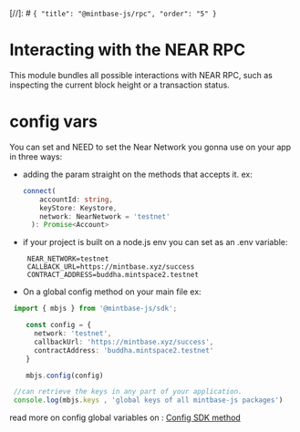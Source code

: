[//]: # `{ "title": "@mintbase-js/rpc", "order": "5" }`

# Interacting with the NEAR RPC

This module bundles all possible interactions with NEAR RPC, such as inspecting
the current block height or a transaction status.

# config vars

You can set and NEED to set the Near Network you gonna use on your app in three ways:

 - adding the param straight on the methods that accepts it. ex:
    
    ```typescript
    connect(
        accountId: string,
        keyStore: Keystore,
        network: NearNetwork = 'testnet'
      ): Promise<Account>
    ```
 - if your project is built on a node.js env you can set as an .env variable:
   ```
    NEAR_NETWORK=testnet
    CALLBACK_URL=https://mintbase.xyz/success
    CONTRACT_ADDRESS=buddha.mintspace2.testnet
    ````

 - On a global config method on your main file ex:
  ```typescript
   import { mbjs } from '@mintbase-js/sdk';

      const config = {
        network: 'testnet',
        callbackUrl: 'https://mintbase.xyz/success',
        contractAddress: 'buddha.mintspace2.testnet'
      }

      mbjs.config(config)

   //can retrieve the keys in any part of your application.
   console.log(mbjs.keys , 'global keys of all mintbase-js packages')

   ```  

read more on config global variables on : [Config SDK method](https://docs.mintbase.io/dev/mintbase-sdk-ref/sdk/config)